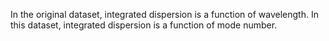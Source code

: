 In the original dataset, integrated dispersion is a function of wavelength.
In this dataset, integrated dispersion is a function of mode number.
